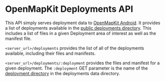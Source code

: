 # OpenMapKit Deployments API

This API simply serves deployment data to [OpenMapKit Android](https://github.com/AmericanRedCross/OpenMapKitAndroid).
It provides a list of deployments available in the [public deployments directory](https://github.com/AmericanRedCross/OpenMapKitServer/tree/master/data/deployments).
This includes a list of files in a given Deployment area of interest as well as the manifest file.

`<server_url>/deployments` provides the list of all of the deployments available, including their files and manifests.

`<server_url>/deployments/:deployment` provides the files and manifest for a given deployment. The `:deployment` GET
parameter is the name of the [deployment directory](https://github.com/AmericanRedCross/OpenMapKitServer/tree/master/data/deployments/Arcade%20Creek)
in the deployments data directory.
